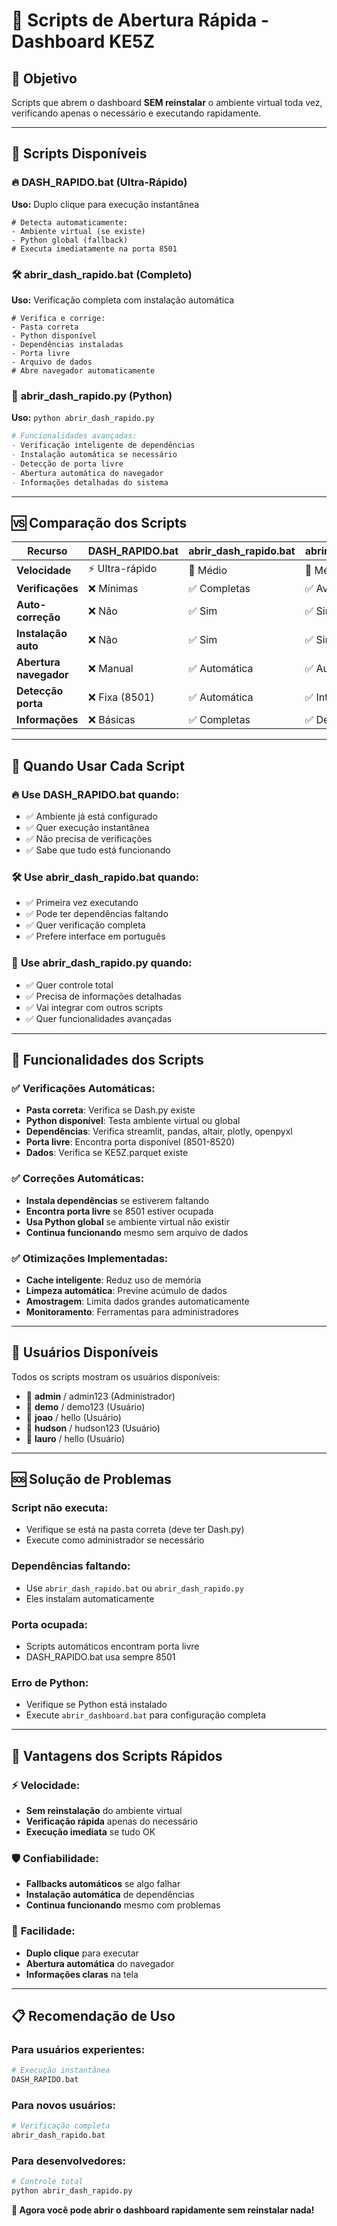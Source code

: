 # 🚀 Scripts de Abertura Rápida - Dashboard KE5Z

## 🎯 **Objetivo**
Scripts que abrem o dashboard **SEM reinstalar** o ambiente virtual toda vez, verificando apenas o necessário e executando rapidamente.

---

## 📁 **Scripts Disponíveis**

### 🔥 **DASH_RAPIDO.bat** (Ultra-Rápido)
**Uso:** Duplo clique para execução instantânea
```batch
# Detecta automaticamente:
- Ambiente virtual (se existe)
- Python global (fallback)
# Executa imediatamente na porta 8501
```

### 🛠️ **abrir_dash_rapido.bat** (Completo)
**Uso:** Verificação completa com instalação automática
```batch
# Verifica e corrige:
- Pasta correta
- Python disponível
- Dependências instaladas
- Porta livre
- Arquivo de dados
# Abre navegador automaticamente
```

### 🐍 **abrir_dash_rapido.py** (Python)
**Uso:** `python abrir_dash_rapido.py`
```python
# Funcionalidades avançadas:
- Verificação inteligente de dependências
- Instalação automática se necessário
- Detecção de porta livre
- Abertura automática do navegador
- Informações detalhadas do sistema
```

---

## 🆚 **Comparação dos Scripts**

| Recurso | DASH_RAPIDO.bat | abrir_dash_rapido.bat | abrir_dash_rapido.py |
|---------|-----------------|----------------------|---------------------|
| **Velocidade** | ⚡ Ultra-rápido | 🔧 Médio | 🐍 Médio |
| **Verificações** | ❌ Mínimas | ✅ Completas | ✅ Avançadas |
| **Auto-correção** | ❌ Não | ✅ Sim | ✅ Sim |
| **Instalação auto** | ❌ Não | ✅ Sim | ✅ Sim |
| **Abertura navegador** | ❌ Manual | ✅ Automática | ✅ Automática |
| **Detecção porta** | ❌ Fixa (8501) | ✅ Automática | ✅ Inteligente |
| **Informações** | ❌ Básicas | ✅ Completas | ✅ Detalhadas |

---

## 🎯 **Quando Usar Cada Script**

### 🔥 **Use DASH_RAPIDO.bat quando:**
- ✅ Ambiente já está configurado
- ✅ Quer execução instantânea
- ✅ Não precisa de verificações
- ✅ Sabe que tudo está funcionando

### 🛠️ **Use abrir_dash_rapido.bat quando:**
- ✅ Primeira vez executando
- ✅ Pode ter dependências faltando
- ✅ Quer verificação completa
- ✅ Prefere interface em português

### 🐍 **Use abrir_dash_rapido.py quando:**
- ✅ Quer controle total
- ✅ Precisa de informações detalhadas
- ✅ Vai integrar com outros scripts
- ✅ Quer funcionalidades avançadas

---

## 🔧 **Funcionalidades dos Scripts**

### ✅ **Verificações Automáticas:**
- **Pasta correta**: Verifica se Dash.py existe
- **Python disponível**: Testa ambiente virtual ou global
- **Dependências**: Verifica streamlit, pandas, altair, plotly, openpyxl
- **Porta livre**: Encontra porta disponível (8501-8520)
- **Dados**: Verifica se KE5Z.parquet existe

### ✅ **Correções Automáticas:**
- **Instala dependências** se estiverem faltando
- **Encontra porta livre** se 8501 estiver ocupada
- **Usa Python global** se ambiente virtual não existir
- **Continua funcionando** mesmo sem arquivo de dados

### ✅ **Otimizações Implementadas:**
- **Cache inteligente**: Reduz uso de memória
- **Limpeza automática**: Previne acúmulo de dados
- **Amostragem**: Limita dados grandes automaticamente
- **Monitoramento**: Ferramentas para administradores

---

## 👥 **Usuários Disponíveis**

Todos os scripts mostram os usuários disponíveis:
- 👑 **admin** / admin123 (Administrador)
- 👤 **demo** / demo123 (Usuário)
- 👤 **joao** / hello (Usuário)  
- 👤 **hudson** / hudson123 (Usuário)
- 👤 **lauro** / hello (Usuário)

---

## 🆘 **Solução de Problemas**

### **Script não executa:**
- Verifique se está na pasta correta (deve ter Dash.py)
- Execute como administrador se necessário

### **Dependências faltando:**
- Use `abrir_dash_rapido.bat` ou `abrir_dash_rapido.py`
- Eles instalam automaticamente

### **Porta ocupada:**
- Scripts automáticos encontram porta livre
- DASH_RAPIDO.bat usa sempre 8501

### **Erro de Python:**
- Verifique se Python está instalado
- Execute `abrir_dashboard.bat` para configuração completa

---

## 🎉 **Vantagens dos Scripts Rápidos**

### ⚡ **Velocidade:**
- **Sem reinstalação** do ambiente virtual
- **Verificação rápida** apenas do necessário
- **Execução imediata** se tudo OK

### 🛡️ **Confiabilidade:**
- **Fallbacks automáticos** se algo falhar
- **Instalação automática** de dependências
- **Continua funcionando** mesmo com problemas

### 🎯 **Facilidade:**
- **Duplo clique** para executar
- **Abertura automática** do navegador
- **Informações claras** na tela

---

## 📋 **Recomendação de Uso**

### **Para usuários experientes:**
```bash
# Execução instantânea
DASH_RAPIDO.bat
```

### **Para novos usuários:**
```bash
# Verificação completa
abrir_dash_rapido.bat
```

### **Para desenvolvedores:**
```bash
# Controle total
python abrir_dash_rapido.py
```

**🚀 Agora você pode abrir o dashboard rapidamente sem reinstalar nada!**
